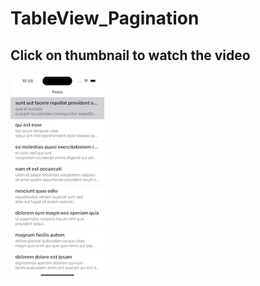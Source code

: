 # TableView_Pagination

## Click on thumbnail to watch the video
[![Watch the video](https://github.com/akashlazy/TableView_Pagination/blob/main/Thumbnail.png)](https://www.youtube.com/watch?v=5UBv5cYYFNk)
